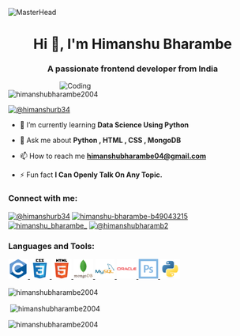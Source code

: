 ![MasterHead](https://miro.medium.com/max/1400/0*goaFvkjpQM-0p0h6.)
<h1 align="center">Hi 👋, I'm Himanshu Bharambe</h1>
<h3 align="center">A passionate frontend developer from India</h3>
<img align="right" alt="Coding" width="400" src="https://camo.githubusercontent.com/cae12fddd9d6982901d82580bdf321d81fb299141098ca1c2d4891870827bf17/68747470733a2f2f6d69726f2e6d656469756d2e636f6d2f6d61782f313336302f302a37513379765349765f7430696f4a2d5a2e676966">

<p align="left"> <img src="https://komarev.com/ghpvc/?username=himanshubharambe2004&label=Profile%20views&color=0e75b6&style=flat" alt="himanshubharambe2004" /> </p>

<p align="left"> <a href="https://twitter.com/@himanshurb34" target="blank"><img src="https://img.shields.io/twitter/follow/@himanshurb34?logo=twitter&style=for-the-badge" alt="@himanshurb34" /></a> </p>

- 🌱 I’m currently learning **Data Science Using Python**

- 💬 Ask me about **Python , HTML , CSS , MongoDB**

- 📫 How to reach me **himanshubharambe04@gmail.com**

- ⚡ Fun fact **I Can Openly Talk On Any Topic.**

<h3 align="left">Connect with me:</h3>
<p align="left">
<a href="https://twitter.com/@Himanshu__200" target="blank"><img align="center" src="https://raw.githubusercontent.com/rahuldkjain/github-profile-readme-generator/master/src/images/icons/Social/twitter.svg" alt="@himanshurb34" height="30" width="40" /></a>
<a href="https://linkedin.com/in/himanshu-bharambe-b49043215" target="blank"><img align="center" src="https://raw.githubusercontent.com/rahuldkjain/github-profile-readme-generator/master/src/images/icons/Social/linked-in-alt.svg" alt="himanshu-bharambe-b49043215" height="30" width="40" /></a>
<a href="https://instagram.com/himanshu_bharambe_" target="blank"><img align="center" src="https://raw.githubusercontent.com/rahuldkjain/github-profile-readme-generator/master/src/images/icons/Social/instagram.svg" alt="himanshu_bharambe_" height="30" width="40" /></a>
<a href="https://www.hackerrank.com/@himanshubharamb2" target="blank"><img align="center" src="https://raw.githubusercontent.com/rahuldkjain/github-profile-readme-generator/master/src/images/icons/Social/hackerrank.svg" alt="@himanshubharamb2" height="30" width="40" /></a>
</p>

<h3 align="left">Languages and Tools:</h3>
<p align="left"> <a href="https://www.cprogramming.com/" target="_blank" rel="noreferrer"> <img src="https://raw.githubusercontent.com/devicons/devicon/master/icons/c/c-original.svg" alt="c" width="40" height="40"/> </a> <a href="https://www.w3schools.com/css/" target="_blank" rel="noreferrer"> <img src="https://raw.githubusercontent.com/devicons/devicon/master/icons/css3/css3-original-wordmark.svg" alt="css3" width="40" height="40"/> </a> <a href="https://www.w3.org/html/" target="_blank" rel="noreferrer"> <img src="https://raw.githubusercontent.com/devicons/devicon/master/icons/html5/html5-original-wordmark.svg" alt="html5" width="40" height="40"/> </a> <a href="https://www.mongodb.com/" target="_blank" rel="noreferrer"> <img src="https://raw.githubusercontent.com/devicons/devicon/master/icons/mongodb/mongodb-original-wordmark.svg" alt="mongodb" width="40" height="40"/> </a> <a href="https://www.mysql.com/" target="_blank" rel="noreferrer"> <img src="https://raw.githubusercontent.com/devicons/devicon/master/icons/mysql/mysql-original-wordmark.svg" alt="mysql" width="40" height="40"/> </a> <a href="https://www.oracle.com/" target="_blank" rel="noreferrer"> <img src="https://raw.githubusercontent.com/devicons/devicon/master/icons/oracle/oracle-original.svg" alt="oracle" width="40" height="40"/> </a> <a href="https://www.photoshop.com/en" target="_blank" rel="noreferrer"> <img src="https://raw.githubusercontent.com/devicons/devicon/master/icons/photoshop/photoshop-line.svg" alt="photoshop" width="40" height="40"/> </a> <a href="https://www.python.org" target="_blank" rel="noreferrer"> <img src="https://raw.githubusercontent.com/devicons/devicon/master/icons/python/python-original.svg" alt="python" width="40" height="40"/> </a> </p>

<p><img align="center" src="https://github-readme-stats.vercel.app/api/top-langs?username=himanshubharambe2004&show_icons=true&locale=en&layout=compact" alt="himanshubharambe2004" /></p>

<p>&nbsp;<img align="center" src="https://github-readme-stats.vercel.app/api?username=himanshubharambe2004&show_icons=true&locale=en" alt="himanshubharambe2004" /></p>

<p><img align="center" src="https://github-readme-streak-stats.herokuapp.com/?user=himanshubharambe2004&" alt="himanshubharambe2004" /></p>
